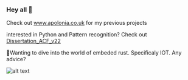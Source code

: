 ### Hey all 👋

Check out www.apolonia.co.uk for my previous projects

interested in Python and Pattern recognition? Check out [Dissertation_ACF_v22](https://github.com/tomasApo/Dissertation_ACF_v22)

🌱Wanting to dive into the world of embeded rust. Specificaly IOT. Any advice? 

![alt text](https://upload.wikimedia.org/wikipedia/commons/thumb/2/20/Rustacean-orig-noshadow.svg/440px-Rustacean-orig-noshadow.svg.png)

